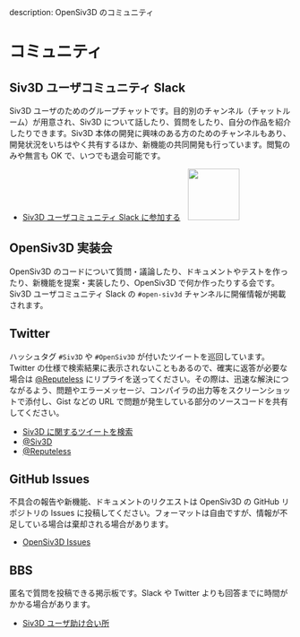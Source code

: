 description: OpenSiv3D のコミュニティ

# コミュニティ

## Siv3D ユーザコミュニティ Slack
Siv3D ユーザのためのグループチャットです。目的別のチャンネル（チャットルーム）が用意され、Siv3D について話したり、質問をしたり、自分の作品を紹介したりできます。Siv3D 本体の開発に興味のある方のためのチャンネルもあり、開発状況をいちはやく共有するほか、新機能の共同開発も行っています。閲覧のみや無言も OK で、いつでも退会可能です。

- [Siv3D ユーザコミュニティ Slack に参加する](https://join.slack.com/t/siv3d/shared_invite/enQtNjM4NzQ0MzEyMzUzLTEzNDBkNWVkMTY0OGU5OWQxOTk3NjczMjk0OGJhYzJjOThjZjQ1YmYzMWU2NzQ5NTQ4ODg3NzE2ZmE0NmVlMTM)　<img src="https://siv3d-slackin.herokuapp.com/badge.svg" width="92" style="display: inline; margin:none; box-shadow: none;">

## OpenSiv3D 実装会
OpenSiv3D のコードについて質問・議論したり、ドキュメントやテストを作ったり、新機能を提案・実装したり、OpenSiv3D で何か作ったりする会です。Siv3D ユーザコミュニティ Slack の `#open-siv3d` チャンネルに開催情報が掲載されます。

## Twitter
ハッシュタグ `#Siv3D` や `#OpenSiv3D` が付いたツイートを巡回しています。Twitter の仕様で検索結果に表示されないこともあるので、確実に返答が必要な場合は [@Reputeless](https://twitter.com/Reputeless) にリプライを送ってください。その際は、迅速な解決につながるよう、問題やエラーメッセージ、コンパイラの出力等をスクリーンショットで添付し、Gist などの URL で問題が発生している部分のソースコードを共有してください。

- [Siv3D に関するツイートを検索](https://twitter.com/search?f=tweets&q=Siv3D%20OR%20OpenSiv3D&src=typd)
- [@Siv3D](https://twitter.com/Siv3D)
- [@Reputeless](https://twitter.com/Reputeless) 

## GitHub Issues
不具合の報告や新機能、ドキュメントのリクエストは OpenSiv3D の GitHub リポジトリの Issues に投稿してください。フォーマットは自由ですが、情報が不足している場合は棄却される場合があります。

- [OpenSiv3D Issues](https://github.com/Siv3D/OpenSiv3D/issues)

## BBS
匿名で質問を投稿できる掲示板です。Slack や Twitter よりも回答までに時間がかかる場合があります。

- [Siv3D ユーザ助け合い所](https://siv3d.jp/bbs/patio.cgi)
